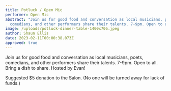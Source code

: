 ```yaml
---
title: Potluck / Open Mic
performer: Open Mic
abstract: "Join us for good food and conversation as local musicians, poets,
  comedians, and other performers share their talents. 7-9pm. Open to all. "
image: /uploads/potluck-dinner-table-1400x706.jpeg
author: Shaun Ellis
date: 2023-02-11T00:00:38.073Z
approved: true
---
```

Join us for good food and conversation as local musicians, poets, comedians, and other performers share their talents. 7-9pm. Open to all. Bring a dish to share. Hosted by Evan!

Suggested $5 donation to the Salon. (No one will be turned away for lack of funds.)
